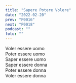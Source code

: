 ```yaml
---
title: "Sapere Potere Volere"
date: "2022-02-20"
prev: "P0016"
next: "P0018"
podcast: ""
foto: ""
---
```


Voler essere uomo  
Poter essere uomo  
Saper essere uomo  
Saper essere donna  
Poter essere donna  
Voler essere donna
